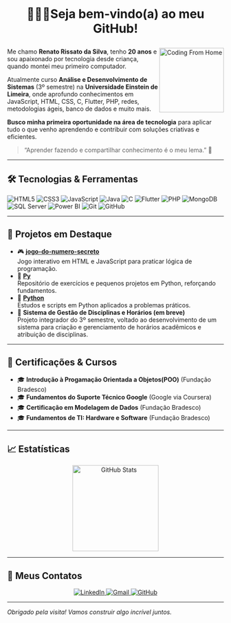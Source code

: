 # <p align="center"> 👨🏻‍💻Seja bem‑vindo(a) ao meu GitHub! </p>

<img align="right" src="https://media.giphy.com/media/M9gbBd9nbDrOTu1Mqx/giphy.gif" alt="Coding From Home" width="150"/>

Me chamo **Renato Rissato da Silva**, tenho **20 anos** e sou apaixonado por tecnologia desde criança, quando montei meu primeiro computador.

Atualmente curso **Análise e Desenvolvimento de Sistemas** (3º semestre) na **Universidade Einstein de Limeira**, onde aprofundo conhecimentos em JavaScript, HTML, CSS, C, Flutter, PHP, redes, metodologias ágeis, banco de dados e muito mais.

**Busco minha primeira oportunidade na área de tecnologia** para aplicar tudo o que venho aprendendo e contribuir com soluções criativas e eficientes.  

> “Aprender fazendo e compartilhar conhecimento é o meu lema.” 🚀  

---

## 🛠️ Tecnologias & Ferramentas

![HTML5](https://img.shields.io/badge/HTML5-E34F26?style=for-the-badge&logo=html5&logoColor=white)
![CSS3](https://img.shields.io/badge/CSS3-1572B6?style=for-the-badge&logo=css3&logoColor=white)
![JavaScript](https://img.shields.io/badge/JavaScript-F7DF1E?style=for-the-badge&logo=javascript&logoColor=black)
![Java](https://img.shields.io/badge/Java-007396?style=for-the-badge&logo=java&logoColor=white)
![C](https://img.shields.io/badge/C-00599C?style=for-the-badge&logo=c&logoColor=white)
![Flutter](https://img.shields.io/badge/Flutter-02569B?style=for-the-badge&logo=flutter&logoColor=white)
![PHP](https://img.shields.io/badge/PHP-777BB4?style=for-the-badge&logo=php&logoColor=white)
![MongoDB](https://img.shields.io/badge/MongoDB-47A248?style=for-the-badge&logo=mongodb&logoColor=white)
![SQL Server](https://img.shields.io/badge/SQL_Server-CC2927?style=for-the-badge&logo=microsoft-sql-server&logoColor=white)
![Power BI](https://img.shields.io/badge/Power%20BI-F2C811?style=for-the-badge&logo=power-bi&logoColor=white)
![Git](https://img.shields.io/badge/Git-F05032?style=for-the-badge&logo=git&logoColor=white)
![GitHub](https://img.shields.io/badge/GitHub-100000?style=for-the-badge&logo=github&logoColor=white)

---

## 🚀 Projetos em Destaque

- 🎮 **[jogo-do-numero-secreto](https://github.com/RenatoRissato/jogo-do-numero-secreto)**  
  Jogo interativo em HTML e JavaScript para praticar lógica de programação.  
- 🐍 **[Py](https://github.com/RenatoRissato/Py)**  
  Repositório de exercícios e pequenos projetos em Python, reforçando fundamentos.  
- 🐍 **[Python](https://github.com/RenatoRissato/Python)**  
  Estudos e scripts em Python aplicados a problemas práticos.  
- 📅 **Sistema de Gestão de Disciplinas e Horários (em breve)**  
  Projeto integrador do 3º semestre, voltado ao desenvolvimento de um sistema para criação e gerenciamento de horários acadêmicos e atribuição de disciplinas.

---

## 🏅 Certificações & Cursos

- 🎓 **Introdução à Progamação Orientada a Objetos(POO)** (Fundação Bradesco) 
- 🎓 **Fundamentos do Suporte Técnico Google** (Google via Coursera)  
- 🎓 **Certificação em Modelagem de Dados** (Fundação Bradesco)     
- 🎓 **Fundamentos de TI: Hardware e Software** (Fundação Bradesco)
---

## 📈 Estatísticas

<p align="center">
  <img 
    alt="GitHub Stats" 
    height="200" 
    src="https://github-readme-stats.vercel.app/api/top-langs/?username=RenatoRissato&theme=tokyonight&layout=compact&custom_title=Tecnologias&langs_count=9" 
  />
</p>

---

## 🔗 Meus Contatos

<p align="center">
  <a href="https://www.linkedin.com/in/renatorissatodasilva" target="_blank">
    <img src="https://img.shields.io/badge/LinkedIn-0A66C2?style=for-the-badge&logo=linkedin&logoColor=white" alt="LinkedIn"/>
  </a>
  <a href="mailto:renatorissatodasilva55@gmail.com" target="_blank">
    <img src="https://img.shields.io/badge/Gmail-D14836?style=for-the-badge&logo=gmail&logoColor=white" alt="Gmail"/>
  </a>
  <a href="https://github.com/RenatoRissato" target="_blank">
    <img src="https://img.shields.io/badge/GitHub-100000?style=for-the-badge&logo=github&logoColor=white" alt="GitHub"/>
  </a>
</p>

---

_Obrigado pela visita! Vamos construir algo incrível juntos._  
